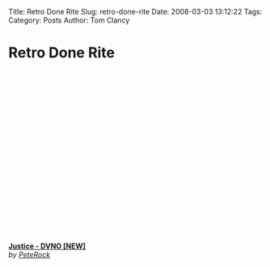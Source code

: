 Title: Retro Done Rite
Slug: retro-done-rite
Date: 2008-03-03 13:12:22
Tags: 
Category: Posts
Author: Tom Clancy

# Retro Done Rite

<object width="420" height="339"><param name="movie" value="http://www.dailymotion.com/swf/x4k5nh" /><param name="allowFullScreen" value="true" /><param name="allowScriptAccess" value="always" /><embed src="http://www.dailymotion.com/swf/x4k5nh" type="application/x-shockwave-flash" width="420" height="339" allowFullScreen="true" allowScriptAccess="always"></embed></object><br /><b><a href="http://www.dailymotion.com/swf/x4k5nh">Justice - DVNO [NEW]</a></b><br /><i>by <a href="http://www.dailymotion.com/PeteRock">PeteRock</a></i>
